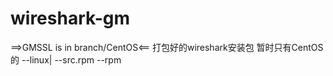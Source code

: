 # wireshark-gm
==>GMSSL is in branch/CentOS&lt;==
打包好的wireshark安装包
暂时只有CentOS的
--linux|
      --src.rpm
      --rpm
